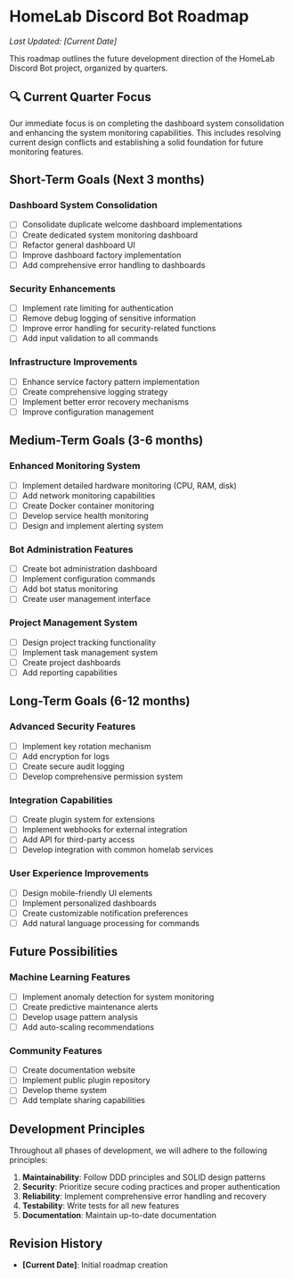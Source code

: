 # HomeLab Discord Bot Roadmap

_Last Updated: [Current Date]_

This roadmap outlines the future development direction of the HomeLab Discord Bot project, organized by quarters.

## 🔍 Current Quarter Focus

Our immediate focus is on completing the dashboard system consolidation and enhancing the system monitoring capabilities. This includes resolving current design conflicts and establishing a solid foundation for future monitoring features.

## Short-Term Goals (Next 3 months)

### Dashboard System Consolidation
- [ ] Consolidate duplicate welcome dashboard implementations
- [ ] Create dedicated system monitoring dashboard
- [ ] Refactor general dashboard UI
- [ ] Improve dashboard factory implementation
- [ ] Add comprehensive error handling to dashboards

### Security Enhancements
- [ ] Implement rate limiting for authentication
- [ ] Remove debug logging of sensitive information
- [ ] Improve error handling for security-related functions
- [ ] Add input validation to all commands

### Infrastructure Improvements
- [ ] Enhance service factory pattern implementation
- [ ] Create comprehensive logging strategy
- [ ] Implement better error recovery mechanisms
- [ ] Improve configuration management

## Medium-Term Goals (3-6 months)

### Enhanced Monitoring System
- [ ] Implement detailed hardware monitoring (CPU, RAM, disk)
- [ ] Add network monitoring capabilities
- [ ] Create Docker container monitoring
- [ ] Develop service health monitoring
- [ ] Design and implement alerting system

### Bot Administration Features
- [ ] Create bot administration dashboard
- [ ] Implement configuration commands
- [ ] Add bot status monitoring
- [ ] Create user management interface

### Project Management System
- [ ] Design project tracking functionality
- [ ] Implement task management system
- [ ] Create project dashboards
- [ ] Add reporting capabilities

## Long-Term Goals (6-12 months)

### Advanced Security Features
- [ ] Implement key rotation mechanism
- [ ] Add encryption for logs
- [ ] Create secure audit logging
- [ ] Develop comprehensive permission system

### Integration Capabilities
- [ ] Create plugin system for extensions
- [ ] Implement webhooks for external integration
- [ ] Add API for third-party access
- [ ] Develop integration with common homelab services

### User Experience Improvements
- [ ] Design mobile-friendly UI elements
- [ ] Implement personalized dashboards
- [ ] Create customizable notification preferences
- [ ] Add natural language processing for commands

## Future Possibilities

### Machine Learning Features
- [ ] Implement anomaly detection for system monitoring
- [ ] Create predictive maintenance alerts
- [ ] Develop usage pattern analysis
- [ ] Add auto-scaling recommendations

### Community Features
- [ ] Create documentation website
- [ ] Implement public plugin repository
- [ ] Develop theme system
- [ ] Add template sharing capabilities

## Development Principles

Throughout all phases of development, we will adhere to the following principles:

1. **Maintainability**: Follow DDD principles and SOLID design patterns
2. **Security**: Prioritize secure coding practices and proper authentication
3. **Reliability**: Implement comprehensive error handling and recovery
4. **Testability**: Write tests for all new features
5. **Documentation**: Maintain up-to-date documentation

## Revision History

- **[Current Date]**: Initial roadmap creation